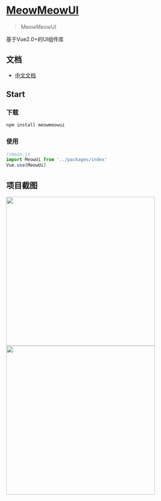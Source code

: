 # [MeowMeowUI](https://calamus.wiki/MeowMeowUI/)

> MeowMeowUI

基于Vue2.0+的UI组件库

## 文档
- [中文文档](https://calamus.wiki/MeowMeowUI/)

## Start
### 下载
```bash
npm install meowmeowui
```
### 使用
```js
//main.js
import MeowUi from '../packages/index'
Vue.use(MeowUi)
```

## 项目截图
<image width="400px" src="https://cdn.calamus.xyz/meowui/home.png">
<image width="400px" src="https://cdn.calamus.xyz/meowui/MeowuiIndex.png">


